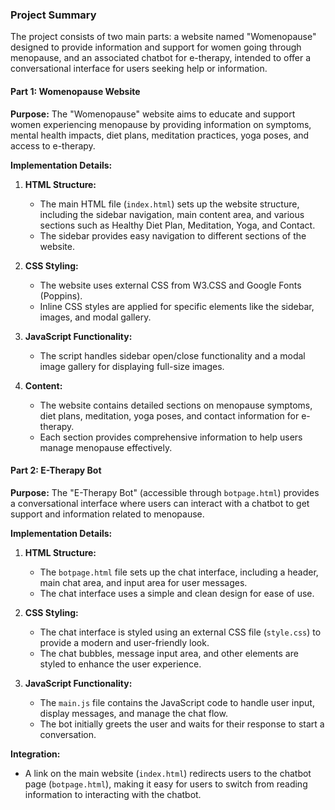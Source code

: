 ### Project Summary

The project consists of two main parts: a website named "Womenopause" designed to provide information and support for women going through menopause, and an associated chatbot for e-therapy, intended to offer a conversational interface for users seeking help or information.

#### Part 1: Womenopause Website

**Purpose:**
The "Womenopause" website aims to educate and support women experiencing menopause by providing information on symptoms, mental health impacts, diet plans, meditation practices, yoga poses, and access to e-therapy.

**Implementation Details:**
1. **HTML Structure:**
    - The main HTML file (`index.html`) sets up the website structure, including the sidebar navigation, main content area, and various sections such as Healthy Diet Plan, Meditation, Yoga, and Contact.
    - The sidebar provides easy navigation to different sections of the website.
    
2. **CSS Styling:**
    - The website uses external CSS from W3.CSS and Google Fonts (Poppins).
    - Inline CSS styles are applied for specific elements like the sidebar, images, and modal gallery.

3. **JavaScript Functionality:**
    - The script handles sidebar open/close functionality and a modal image gallery for displaying full-size images.

4. **Content:**
    - The website contains detailed sections on menopause symptoms, diet plans, meditation, yoga poses, and contact information for e-therapy.
    - Each section provides comprehensive information to help users manage menopause effectively.

#### Part 2: E-Therapy Bot

**Purpose:**
The "E-Therapy Bot" (accessible through `botpage.html`) provides a conversational interface where users can interact with a chatbot to get support and information related to menopause.

**Implementation Details:**
1. **HTML Structure:**
    - The `botpage.html` file sets up the chat interface, including a header, main chat area, and input area for user messages.
    - The chat interface uses a simple and clean design for ease of use.

2. **CSS Styling:**
    - The chat interface is styled using an external CSS file (`style.css`) to provide a modern and user-friendly look.
    - The chat bubbles, message input area, and other elements are styled to enhance the user experience.

3. **JavaScript Functionality:**
    - The `main.js` file contains the JavaScript code to handle user input, display messages, and manage the chat flow.
    - The bot initially greets the user and waits for their response to start a conversation.

**Integration:**
- A link on the main website (`index.html`) redirects users to the chatbot page (`botpage.html`), making it easy for users to switch from reading information to interacting with the chatbot.


